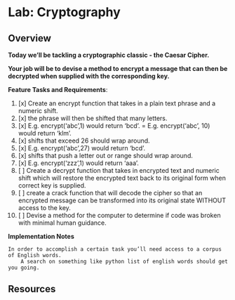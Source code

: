 # Lab: Cryptography
## Overview
**Today we’ll be tackling a cryptographic classic - the Caesar Cipher.**

**Your job will be to devise a method to encrypt a message that can then be decrypted when supplied with the corresponding key.**

**Feature Tasks and Requirements**:

1. [x] Create an encrypt function that takes in a plain text phrase and a numeric shift.
2. [x] the phrase will then be shifted that many letters.
3. [x] E.g. encrypt(‘abc’,1) would return ‘bcd’. = E.g. encrypt(‘abc’, 10) would return ‘klm’.
4. [x] shifts that exceed 26 should wrap around.
5. [x] E.g. encrypt(‘abc’,27) would return ‘bcd’.
6. [x] shifts that push a letter out or range should wrap around.
7. [x] E.g. encrypt(‘zzz’,1) would return ‘aaa’.
8. [ ] Create a decrypt function that takes in encrypted text and numeric shift which will restore the encrypted text back to its original form when correct key is supplied.
9. [ ] create a crack function that will decode the cipher so that an encrypted message can be transformed into its original state WITHOUT access to the key.
10. [ ] Devise a method for the computer to determine if code was broken with minimal human guidance.

**Implementation Notes**

    In order to accomplish a certain task you’ll need access to a corpus of English words.
        A search on something like python list of english words should get you going.


## Resources

[]()